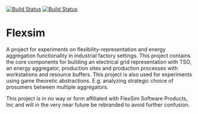 [![Build Status](https://travis-ci.org/KrisC369/Flexsim.svg?branch=master)](https://travis-ci.org/KrisC369/Flexsim) 
[![Build Status](https://circleci.com/gh/KrisC369/Flexsim/tree/develop.png?style=shield&circle-token=:circle-token)](https://circleci.com/gh/KrisC369/Flexsim) 

Flexsim
=======

A project for experiments on flexibility-representation and energy aggregation functionality in industrial factory settings.
This project contains the core components for building an electrical grid representation with TSO, an energy aggregator, production sites and production processes with workstations and resource buffers. 
This project is also used for experiments using game theoretic abstractions. E.g. analyzing strategic choice of prosumers between multiple aggregators.

This project is in no way or form affiliated with FlexSim Software Products, Inc and will in the very near future be rebranded to avoid further confusion.

